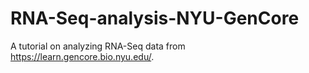 # RNA-Seq-analysis-NYU-GenCore
A tutorial on analyzing RNA-Seq data from https://learn.gencore.bio.nyu.edu/.
